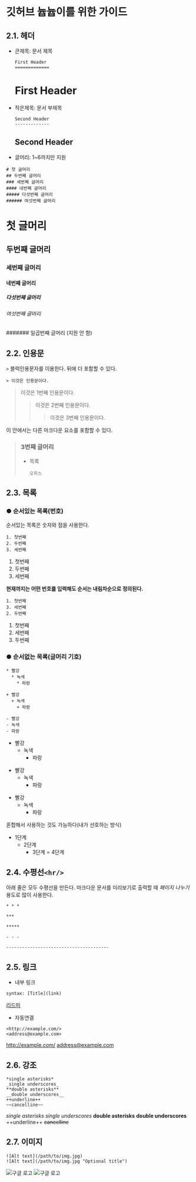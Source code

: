 # 깃허브 늅늅이를 위한 가이드

## 2.1. 헤더
* 큰제목: 문서 제목
    ```
    First Header
    =============
    ```
    First Header
    =============

* 작은제목: 문서 부제목
    ```
    Second Header 
    -------------
    ```
    Second Header
    -------------

* 글머리: 1~6까지만 지원
```
# 첫 글머리
## 두번째 글머리
### 세번째 글머리
#### 네번째 글머리
##### 다섯번째 글머리
###### 여섯번째 글머리
```
# 첫 글머리
## 두번째 글머리
### 세번째 글머리
#### 네번째 글머리
##### 다섯번째 글머리
###### 여섯번째 글머리
####### 일곱번째 글머리 (지원 안 함)

## 2.2. 인용문
 ```>``` 블럭인용문자를 이용한다. 뒤에 더 포함할 수 있다.
```
> 이것은 인용문이다.
```
> 이것은 1번째 인용문이다.
>	> 이것은 2번째 인용문이다.	
>	>	> 이것은 3번째 인용문이다.

이 안에서는 다른 마크다운 요소를 포함할 수 있다.
> ### 3번째 글머리
> * 목록
>	```
>	오피스
>	```

## 2.3. 목록
### ● 순서있는 목록(번호)
순서있는 목록은 숫자와 점을 사용한다.
```
1. 첫번째
2. 두번째
3. 세번째
```
1. 첫번째
2. 두번째
3. 세번째

**현재까지는 어떤 번호를 입력해도 순서는 내림차순으로 정의된다.**
```
1. 첫번째
3. 세번째
2. 두번째
```
1. 첫번째
3. 세번째
2. 두번째


### ● 순서없는 목록(글머리 기호)
```
* 빨강
  * 녹색
    * 파랑

+ 빨강
  + 녹색
    + 파랑

- 빨강
- 녹색
- 파랑
```
* 빨강
  * 녹색
    * 파랑

+ 빨강
  + 녹색
    + 파랑

- 빨강
  - 녹색
    - 파랑

혼합해서 사용하는 것도 가능하다(내가 선호하는 방식)
* 1단계
	- 2단계
    	+ 3단계
			= 4단계


## 2.4. 수평선```<hr/>```
아래 줄은 모두 수평선을 만든다. 마크다운 문서를 미리보기로 출력할 때 *페이지 나누기* 용도로 많이 사용한다.
```
* * *

***

*****

- - -

---------------------------------------
```


## 2.5. 링크

* 내부 링크
```
syntax: [Title](link)
```
[리드미](README.md)

* 자동연결
```
<http://example.com/>
<address@example.com>
```

<http://example.com/>
<address@example.com>

## 2.6. 강조
```
*single asterisks*
_single underscores_
**double asterisks**
__double underscores__
++underline++
~~cancelline~~
```
*single asterisks*
_single underscores_
**double asterisks**
__double underscores__
++underline++
~~cancelline~~

## 2.7. 이미지
```
![Alt text](/path/to/img.jpg)
![Alt text](/path/to/img.jpg "Optional title")
```
![구글 로고](https://www.google.co.kr/images/branding/googlelogo/1x/googlelogo_color_272x92dp.png)
![구글 로고](https://www.google.co.kr/images/branding/googlelogo/1x/googlelogo_color_272x92dp.png "google logo")
